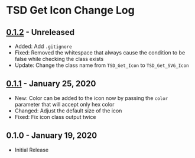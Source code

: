 # TSD Get Icon Change Log

## [0.1.2] - Unreleased
- Added: Add `.gitignore`
- Fixed: Removed the whitespace that always cause the condition to be false while checking the class exists
- Update: Change the class name from `TSD_Get_Icon` to `TSD_Get_SVG_Icon`

[0.1.2]: https://github.com/TremiDkhar/tsd-get-svg-icon/compare/0.1.1...0.1.2

## [0.1.1] - January 25, 2020
- New: Color can be added to the icon now by passing the `color` parameter that will accept only hex color
- Changed: Adjust the default size of the icon
- Fixed: Fix icon class output twice

[0.1.1]: https://github.com/TremiDkhar/tsd-get-svg-icon/compare/0.1.0...0.1.1

## 0.1.0 - January 19, 2020
- Initial Release
